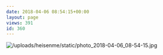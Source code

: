 ```yaml
---
date: 2018-04-06 08:54:15+00:00
layout: page
views: 391
id: 360
---
```




![/uploads/heisenme/static/photo_2018-04-06_08-54-15.jpg](/uploads/heisenme/static/photo_2018-04-06_08-54-15.jpg)
